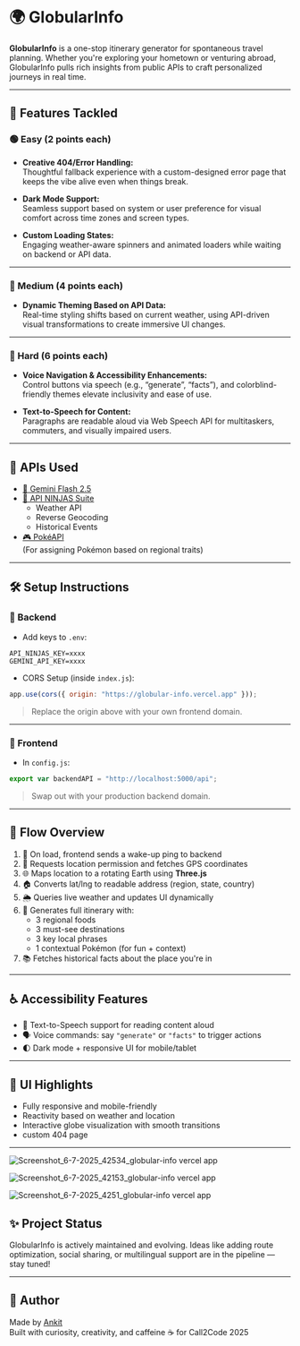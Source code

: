 # 🌍 GlobularInfo

**GlobularInfo** is a one-stop itinerary generator for spontaneous travel planning. Whether you're exploring your hometown or venturing abroad, GlobularInfo pulls rich insights from public APIs to craft personalized journeys in real time.

---

## 🚀 Features Tackled

### 🟢 Easy (2 points each)

- **Creative 404/Error Handling:**  
  Thoughtful fallback experience with a custom-designed error page that keeps the vibe alive even when things break.

- **Dark Mode Support:**  
  Seamless support based on system or user preference for visual comfort across time zones and screen types.

- **Custom Loading States:**  
  Engaging weather-aware spinners and animated loaders while waiting on backend or API data.

---

### 🔵 Medium (4 points each)

- **Dynamic Theming Based on API Data:**  
  Real-time styling shifts based on current weather, using API-driven visual transformations to create immersive UI changes.

---

### 🔴 Hard (6 points each)

- **Voice Navigation & Accessibility Enhancements:**  
  Control buttons via speech (e.g., “generate”, “facts”), and colorblind-friendly themes elevate inclusivity and ease of use.

- **Text-to-Speech for Content:**  
  Paragraphs are readable aloud via Web Speech API for multitaskers, commuters, and visually impaired users.

---

## 🧠 APIs Used

- [🔮 Gemini Flash 2.5](https://ai.google.dev/)
- [🧰 API NINJAS Suite](https://api-ninjas.com/)
  - Weather API  
  - Reverse Geocoding  
  - Historical Events  
- [🎮 PokéAPI](https://pokeapi.co/)  
  (For assigning Pokémon based on regional traits)

---

## 🛠️ Setup Instructions

### 🔌 Backend

- Add keys to `.env`:

```env
API_NINJAS_KEY=xxxx
GEMINI_API_KEY=xxxx
```

- CORS Setup (inside `index.js`):

```js
app.use(cors({ origin: "https://globular-info.vercel.app" }));
```

> Replace the origin above with your own frontend domain.

---

### 🎨 Frontend

- In `config.js`:

```js
export var backendAPI = "http://localhost:5000/api";
```

> Swap out with your production backend domain.

---

## 🧭 Flow Overview

1. 🔔 On load, frontend sends a wake-up ping to backend  
2. 📍 Requests location permission and fetches GPS coordinates  
3. 🌐 Maps location to a rotating Earth using **Three.js**  
4. 🏠 Converts lat/lng to readable address (region, state, country)  
5. 🌦️ Queries live weather and updates UI dynamically  
6. 🧳 Generates full itinerary with:
    - 3 regional foods  
    - 3 must-see destinations  
    - 3 key local phrases  
    - 1 contextual Pokémon (for fun + context)
7. 📚 Fetches historical facts about the place you're in

---

## ♿ Accessibility Features

- 📣 Text-to-Speech support for reading content aloud  
- 🗣️ Voice commands: say `"generate"` or `"facts"` to trigger actions  
- 🌓 Dark mode + responsive UI for mobile/tablet  

---

## 📱 UI Highlights

- Fully responsive and mobile-friendly  
- Reactivity based on weather and location  
- Interactive globe visualization with smooth transitions
- custom 404 page

---

![Screenshot_6-7-2025_42534_globular-info vercel app](https://github.com/user-attachments/assets/4eb30f86-8059-41ab-905f-39b87f04fa88)

![Screenshot_6-7-2025_42153_globular-info vercel app](https://github.com/user-attachments/assets/07aa6d88-6424-493c-b129-ff1208c2e18c)

![Screenshot_6-7-2025_4251_globular-info vercel app](https://github.com/user-attachments/assets/bbc9a809-f2af-46ce-b203-9dc49398c701)

## ✨ Project Status

GlobularInfo is actively maintained and evolving. Ideas like adding route optimization, social sharing, or multilingual support are in the pipeline — stay tuned!

---

## 👤 Author

Made by [Ankit](https://github.com/yourprofile)  
Built with curiosity, creativity, and caffeine ☕ for Call2Code 2025
```
